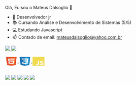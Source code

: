 Olá, Eu sou o Mateus Dalsoglio 👋


- 🔭 Desenvolvedor jr
- 📚 Cursando Análise e Desenvolvimento de Sistemas (5/5)
- 💻 Estudando Javascript
- 📫 Contado de email: mateusdalsoglio@yahoo.com.br

<div>
  <a href="https://github.com/mateusdalsoglio">
  <img height="160em" src="https://github-readme-stats.vercel.app/api?username=mateusdalsoglio&show_icons=true&theme=darck&include_all_commits=true&count_private=true"/>
  <img height="160em" src="https://github-readme-stats.vercel.app/api/top-langs/?username=mateusdalsoglio&layout=compact&langs_count=7&theme=darck"/>
</div>
<div style="display: inline_block"><br>
  <img align="center" alt="HTML" height="30" width="40" src="https://raw.githubusercontent.com/devicons/devicon/master/icons/html5/html5-original.svg">
  <img align="center" alt="CSS" height="30" width="40" src="https://raw.githubusercontent.com/devicons/devicon/master/icons/css3/css3-original.svg">
  <img align="center" alt="Js" height="30" width="40" src="https://raw.githubusercontent.com/devicons/devicon/master/icons/javascript/javascript-plain.svg">
  
</div>
  
  ##
  <div>
  <a href="https://www.linkedin.com/in/mateus-dalsoglio-37974114a/?originalSubdomain=br" target="_blank"><img src="https://img.shields.io/badge/-LinkedIn-%230077B5?style=for-the-badge&logo=linkedin&logoColor=white" target="_blank"></a> 
  <a href="https://www.instagram.com/mateusdalsoglio/" target="_blank"><img src="https://img.shields.io/badge/-Instagram-%23E4405F?style=for-the-badge&logo=instagram&logoColor=white" target="_blank"></a>
 	<a href="https://discord.com/channels/@me" target="_blank"><img src="https://img.shields.io/badge/Discord-7289DA?style=for-the-badge&logo=discord&logoColor=white" target="_blank"></a> 
  <a href = "mailto:mateusdalsoglio@yahoo.com.br"><img src="https://img.shields.io/badge/-Gmail-%23333?style=for-the-badge&logo=gmail&logoColor=white" target="_blank"></a>
  <a href = "015998586990"><img src="https://img.shields.io/badge/WhatsApp-25D366?style=for-the-badge&logo=whatsapp&logoColor=white" target="_blank"></a>
  
    
  
